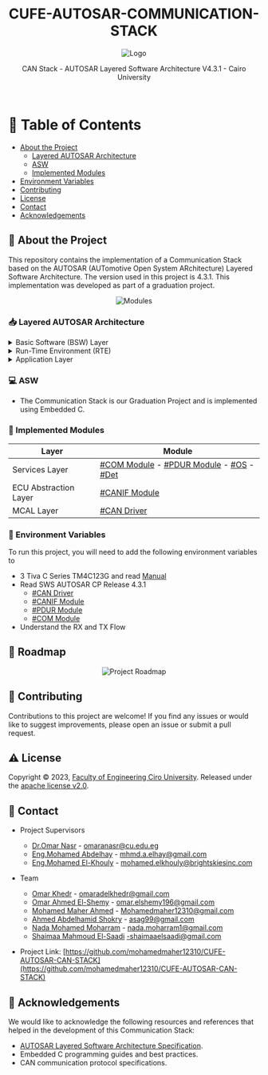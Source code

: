 


<div align="center">
  <h1> CUFE-AUTOSAR-COMMUNICATION-STACK</h1>
  
  ![Logo](https://github.com/user-attachments/assets/4e13fc55-d45e-4dff-83a0-c5f8e6e59cbe)

  <p>
   CAN Stack - AUTOSAR Layered Software Architecture V4.3.1 - Cairo University
  </p>

  
<!-- Badges -->
</div>

<br />

<!-- Table of Contents -->
# :notebook_with_decorative_cover: Table of Contents

- [About the Project](#star2-about-the-project)
  * [Layered AUTOSAR Architecture](layered-autosar-architecture)
  * [ASW](💻ASW)
  * [Implemented Modules](🎯Implemented-Modules)
- [Environment Variables](#key-environment-variables)
- [Contributing](#wave-contributing)
- [License](#warning-license)
- [Contact](#handshake-contact)
- [Acknowledgements](#gem-acknowledgements)
  

<!-- About the Project -->
## :star2: About the Project

This repository contains the implementation of a Communication Stack based on the AUTOSAR (AUTomotive Open System ARchitecture) Layered Software Architecture. The version used in this project is 4.3.1. This implementation was developed as part of a graduation project.
<div align="center"> 

  
  ![Modules](https://github.com/user-attachments/assets/b3f5c949-abe0-43bb-9e20-787d858499fd)



</div>


<!-- Layeres -->
### 📥 Layered AUTOSAR Architecture

<details>
  <summary>Basic Software (BSW) Layer</summary>
     
- Services Layer.
    
- ECU Abstraction Layer.

-  MCAL Layer.
    
</details>

<details>
  <summary>Run-Time Environment (RTE)</summary>
    
- Middleware layer providing communication services for AUTOSAR software components (SWC) and applications containing AUTOSAR sensor/actuator parts.
    
- Make AUTOSAR software components (SWC) independent of mapping to specific ECU.
</details>

<details>
<summary>Application Layer</summary>
</details>

<!-- ASW -->
### 💻 ASW

- The Communication Stack is our Graduation Project and is implemented using Embedded C.

<!--Implemented Modules -->
### 🎯  Implemented Modules

| Layer             | Module                                                             |
| ----------------- | ------------------------------------------------------------------ |
| Services Layer | [#COM Module](https://github.com/mohamedmaher12310/CUFE-AUTOSAR-CAN-STACK/tree/main/BSW/Service%20Layer/Com) - [#PDUR Module](https://github.com/mohamedmaher12310/CUFE-AUTOSAR-CAN-STACK/tree/main/BSW/Service%20Layer/PduR) - [#OS](https://github.com/mohamedmaher12310/CUFE-AUTOSAR-CAN-STACK/tree/main/BSW/Service%20Layer/Os) - [#Det](https://github.com/mohamedmaher12310/CUFE-AUTOSAR-CAN-STACK/tree/main/BSW/Service%20Layer/Det)|
| ECU Abstraction Layer | [#CANIF Module](https://github.com/mohamedmaher12310/CUFE-AUTOSAR-CAN-STACK/tree/main/BSW/ECUAL/CanIf)|
|  MCAL Layer | [#CAN Driver](https://github.com/mohamedmaher12310/CUFE-AUTOSAR-CAN-STACK/tree/main/BSW/MCAL/CanDrv)|

<!-- Env Variables -->
### :key: Environment Variables

To run this project, you will need to add the following environment variables to
- 3 Tiva C Series TM4C123G and read [Manual](https://www.ti.com/lit/pdf/spmu296)
- Read SWS AUTOSAR CP Release 4.3.1
   * [#CAN Driver](https://www.autosar.org/fileadmin/standards/R4-3/CP/AUTOSAR_SWS_CANDriver.pdf)
   * [#CANIF Module](https://www.autosar.org/fileadmin/standards/R4-3/CP/AUTOSAR_SWS_CANDriver.pdf)
   * [#PDUR Module](https://www.autosar.org/fileadmin/standards/R4-3/CP/AUTOSAR_SWS_PDURouter.pdf)
   * [#COM Module](https://www.autosar.org/fileadmin/standards/R4-3/CP/AUTOSAR_SWS_COMManager.pdf) 
- Understand the RX and TX Flow
<!-- Roadmap -->
## :compass: Roadmap
<div align="center"> 


![Project Roadmap](https://github.com/user-attachments/assets/afa93e5a-a432-4ceb-83ca-84d4a7dda661)


</div>

<!-- Contributing -->
## :wave: Contributing
Contributions to this project are welcome! 
If you find any issues or would like to suggest improvements, please open an issue or submit a pull request.

<!-- License -->
## :warning: License

Copyright © 2023, [Faculty of Engineering Ciro University](https://www.linkedin.com/in/omaranasr-ai/). Released under the [apache license v2.0](https://github.com/mohamedmaher12310/CUFE-AUTOSAR-CAN-STACK/blob/main/LICENSE).


<!-- Contact -->
## :handshake: Contact

- Project Supervisors
   - [Dr.Omar Nasr](https://www.linkedin.com/in/mohamed-abdelhay-727ab63a/) - omaranasr@cu.edu.eg
   - [Eng.Mohamed Abdelhay](https://www.linkedin.com/in/mohamed-abdelhay-727ab63a/) - mhmd.a.elhay@gmail.com
   - [Eng.Mohamed El-Khouly](https://www.linkedin.com/in/mohamed-el-khouly-70b05326/) - mohamed.elkhouly@brightskiesinc.com
- Team
  - [Omar Khedr](https://www.linkedin.com/in/omar-khedr-0a6559219/) - omaradelkhedr@gmail.com
  - [Omar Ahmed El-Shemy](https://www.linkedin.com/in/omar-el-shemy-463248235/) - omar.elshemy196@gmail.com
  - [Mohamed Maher Ahmed](https://www.linkedin.com/in/mohamed-maher-b58a8616b/) - Mohamedmaher12310@gmail.com
  - [Ahmed Abdelhamid Shokry](https://www.linkedin.com/in/ahmed-abdelhamid-b273b8240/) - asag99@gmail.com
  - [Nada Mohamed Moharram](https://www.linkedin.com/in/nada-mohamed-19164520a/) - nada.moharram1@gmail.com
  - [Shaimaa Mahmoud El-Saadi](https://www.linkedin.com/in/shaimaa-mahmoud-elsaadi-23690919b/) -shaimaaelsaadi@gmail.com

- Project Link: [https://github.com/mohamedmaher12310/CUFE-AUTOSAR-CAN-STACK](https://github.com/mohamedmaher12310/CUFE-AUTOSAR-CAN-STACK)

<!-- Acknowledgments -->
## :gem: Acknowledgements
We would like to acknowledge the following resources and references that helped in the development of this Communication Stack:
- [AUTOSAR Layered Software Architecture Specification](https://www.autosar.org/).
- Embedded C programming guides and best practices.
- CAN communication protocol specifications.
